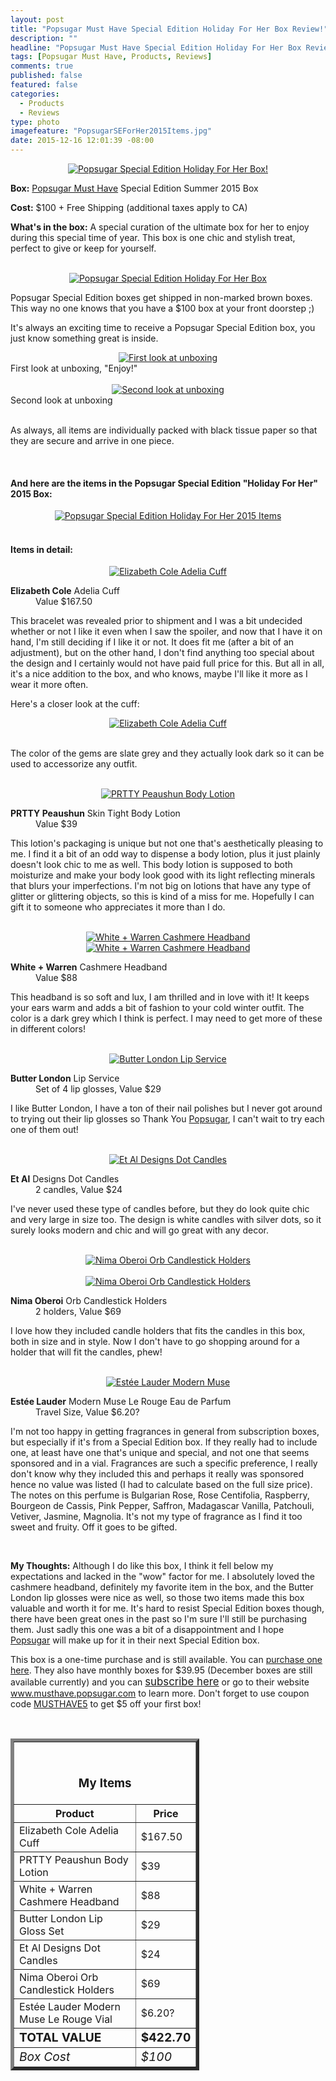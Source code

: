 ```yaml
---
layout: post
title: "Popsugar Must Have Special Edition Holiday For Her Box Review!"
description: ""
headline: "Popsugar Must Have Special Edition Holiday For Her Box Review!"
tags: [Popsugar Must Have, Products, Reviews]
comments: true
published: false
featured: false
categories: 
  - Products
  - Reviews
type: photo
imagefeature: "PopsugarSEForHer2015Items.jpg"
date: 2015-12-16 12:01:39 -08:00
---
```


<center><a href="https://musthave.popsugar.com/p/monthly-subscription?utm_source=link&utm_medium=confirmation-page&utm_campaign=referral&utm_content=u:16301514" target="_blank">
<img src="/images/PopsugarSEForHer2015Box.jpg" border="0" style="border:none;max-width:100%;" alt="Popsugar Special Edition Holiday For Her Box!" />
</a></center>

<p><b>Box:</b> <a href="https://musthave.popsugar.com/p/monthly-subscription?utm_source=link&utm_medium=confirmation-page&utm_campaign=referral&utm_content=u:16301514" target="_blank">Popsugar Must Have</a> Special Edition Summer 2015 Box</p>
<p><b>Cost:</b> $100 + Free Shipping (additional taxes apply to CA)</p>
<p><b>What's in the box:</b> A special curation of the ultimate box for her to enjoy during this special time of year. This box is one chic and stylish treat, perfect to give or keep for yourself.</p>
<br>

<center><a href="https://musthave.popsugar.com/p/monthly-subscription?utm_source=link&utm_medium=confirmation-page&utm_campaign=referral&utm_content=u:16301514" target="_blank">
<img src="/images/PopsugarSEForHer2015Package.jpg" border="0" style="border:none;max-width:100%;" alt="Popsugar Special Edition Holiday For Her Box" />
</a></center>
<p>Popsugar Special Edition boxes get shipped in non-marked brown boxes. This way no one knows that you have a $100 box at your front doorstep ;)</p>

<p>It's always an exciting time to receive a Popsugar Special Edition box, you just know something great is inside.</p>

<center><a href="https://musthave.popsugar.com/p/monthly-subscription?utm_source=link&utm_medium=confirmation-page&utm_campaign=referral&utm_content=u:16301514" target="_blank">
<img src="/images/PopsugarSEForHer2015OpenBox.jpg" border="0" style="border:none;max-width:100%;" alt="First look at unboxing" />
</a></center>
<figcaption>First look at unboxing, "Enjoy!"</figcaption>
<br>

<center><a href="https://musthave.popsugar.com/p/monthly-subscription?utm_source=link&utm_medium=confirmation-page&utm_campaign=referral&utm_content=u:16301514" target="_blank">
<img src="/images/PopsugarSEForHer2015OpenBox2.jpg" border="0" style="border:none;max-width:100%;" alt="Second look at unboxing" />
</a></center>
<figcaption>Second look at unboxing</figcaption>
<br>

<p>As always, all items are individually packed with black tissue paper so that they are secure and arrive in one piece.</p>

<br>

<H4>And here are the items in the Popsugar Special Edition "Holiday For Her" 2015 Box:</H4>
<center><a href="https://musthave.popsugar.com/p/monthly-subscription?utm_source=link&utm_medium=confirmation-page&utm_campaign=referral&utm_content=u:16301514" target="_blank">
<img src="/images/PopsugarSEForHer2015Items.jpg" border="0" style="border:none;max-width:100%;" alt="Popsugar Special Edition Holiday For Her 2015 Items" />
</a></center>
<br>

<H4>Items in detail:</H4>

<center><a href="https://musthave.popsugar.com/p/monthly-subscription?utm_source=link&utm_medium=confirmation-page&utm_campaign=referral&utm_content=u:16301514" target="_blank">
<img src="/images/PopsugarSEForHer2015ElizabethCole.jpg" border="0" style="border:none;max-width:100%;" alt="Elizabeth Cole Adelia Cuff" />
</a></center>

<DL>
<DT><b>Elizabeth Cole</b> Adelia Cuff</DT>
<DD>Value $167.50</DD>
</DL>

<p>This bracelet was revealed prior to shipment and I was a bit undecided whether or not I like it even when I saw the spoiler, and now that I have it on hand, I'm still deciding if I like it or not. It does fit me (after a bit of an adjustment), but on the other hand, I don't find anything too special about the design and I certainly would not have paid full price for this. But all in all, it's a nice addition to the box, and who knows, maybe I'll like it more as I wear it more often.</p>

<p>Here's a closer look at the cuff:</p>
<center><a href="https://musthave.popsugar.com/p/monthly-subscription?utm_source=link&utm_medium=confirmation-page&utm_campaign=referral&utm_content=u:16301514" target="_blank">
<img src="/images/PopsugarSEForHer2015ElizabethCole2.jpg" border="0" style="border:none;max-width:100%;" alt="Elizabeth Cole Adelia Cuff" />
</a></center>
<br>

<p>The color of the gems are slate grey and they actually look dark so it can be used to accessorize any outfit.</p>

<br>

<center><a href="https://musthave.popsugar.com/p/monthly-subscription?utm_source=link&utm_medium=confirmation-page&utm_campaign=referral&utm_content=u:16301514" target="_blank">
<img src="/images/PopsugarSEForHer2015PRTTYPeaushun.jpg" border="0" style="border:none;max-width:100%;" alt="PRTTY Peaushun Body Lotion" />
</a></center>

<DL>
<DT><b>PRTTY Peaushun</b> Skin Tight Body Lotion</DT>
<DD>Value $39</DD>
</DL>

<p>This lotion's packaging is unique but not one that's aesthetically pleasing to me. I find it a bit of an odd way to dispense a body lotion, plus it just plainly doesn't look chic to me as well. This body lotion is supposed to both moisturize and make your body look good with its light reflecting minerals that blurs your imperfections. I'm not big on lotions that have any type of glitter or glittering objects, so this is kind of a miss for me. Hopefully I can gift it to someone who appreciates it more than I do.</p>

<br>

<center><a href="https://musthave.popsugar.com/p/monthly-subscription?utm_source=link&utm_medium=confirmation-page&utm_campaign=referral&utm_content=u:16301514" target="_blank">
<img src="/images/PopsugarSEForHer2015WhiteWarren2.jpg" border="0" style="border:none;max-width:100%;" alt="White + Warren Cashmere Headband" />
</a></center>

<center><a href="https://musthave.popsugar.com/p/monthly-subscription?utm_source=link&utm_medium=confirmation-page&utm_campaign=referral&utm_content=u:16301514" target="_blank">
<img src="/images/PopsugarSEForHer2015WhiteWarren.jpg" border="0" style="border:none;max-width:100%;" alt="White + Warren Cashmere Headband" />
</a></center>

<DL>
<DT><b>White + Warren</b> Cashmere Headband</DT>
<DD>Value $88</DD>
</DL>

<p>This headband is so soft and lux, I am thrilled and in love with it! It keeps your ears warm and adds a bit of fashion to your cold winter outfit. The color is a dark grey which I think is perfect. I may need to get more of these in different colors!</p>
<br>

<center><a href="https://musthave.popsugar.com/p/monthly-subscription?utm_source=link&utm_medium=confirmation-page&utm_campaign=referral&utm_content=u:16301514" target="_blank">
<img src="/images/PopsugarSEForHer2015ButterLondon.jpg" border="0" style="border:none;max-width:100%;" alt="Butter London Lip Service" />
</a></center>

<DL>
<DT><b>Butter London</b> Lip Service</DT>
<DD>Set of 4 lip glosses, Value $29</DD>
</DL>

<p>I like Butter London, I have a ton of their nail polishes but I never got around to trying out their lip glosses so Thank You <a href="https://musthave.popsugar.com/p/monthly-subscription?utm_source=link&utm_medium=confirmation-page&utm_campaign=referral&utm_content=u:16301514" target="_blank">Popsugar</a>, I can't wait to try each one of them out!</p>
<br>

<center><a href="https://musthave.popsugar.com/p/monthly-subscription?utm_source=link&utm_medium=confirmation-page&utm_campaign=referral&utm_content=u:16301514" target="_blank">
<img src="/images/PopsugarSEForHer2015EtAlCandles.jpg" border="0" style="border:none;max-width:100%;" alt="Et Al Designs Dot Candles" />
</a></center>
<DL>
<DT><b>Et Al</b> Designs Dot Candles</DT>
<DD>2 candles, Value $24</DD>
</DL>

<p>I've never used these type of candles before, but they do look quite chic and very large in size too. The design is white candles with silver dots, so it surely looks modern and chic and will go great with any decor.</p>

<br>

<center><a href="https://musthave.popsugar.com/p/monthly-subscription?utm_source=link&utm_medium=confirmation-page&utm_campaign=referral&utm_content=u:16301514" target="_blank">
<img src="/images/PopsugarSEForHer2015NimaOberoi.jpg" border="0" style="border:none;max-width:100%;" alt="Nima Oberoi Orb Candlestick Holders" />
</a></center>

<br>

<center><a href="https://musthave.popsugar.com/p/monthly-subscription?utm_source=link&utm_medium=confirmation-page&utm_campaign=referral&utm_content=u:16301514" target="_blank">
<img src="/images/PopsugarSEForHer2015NimaOberoi2.jpg" border="0" style="border:none;max-width:100%;" alt="Nima Oberoi Orb Candlestick Holders" />
</a></center>

<DL>
<DT><b>Nima Oberoi</b> Orb Candlestick Holders</DT>
<DD>2 holders, Value $69</DD>
</DL>

<p>I love how they included candle holders that fits the candles in this box, both in size and in style. Now I don't have to go shopping around for a holder that will fit the candles, phew!</p>

<br>

<center><a href="https://musthave.popsugar.com/p/monthly-subscription?utm_source=link&utm_medium=confirmation-page&utm_campaign=referral&utm_content=u:16301514" target="_blank">
<img src="/images/PopsugarSEForHer2015ModernMuse.jpg" border="0" style="border:none;max-width:100%;" alt="Estée Lauder Modern Muse" />
</a></center>
<DL>
<DT><b>Estée Lauder</b> Modern Muse Le Rouge Eau de Parfum</DT>
<DD>Travel Size, Value $6.20?</DD>
</DL>

<p>I'm not too happy in getting fragrances in general from subscription boxes, but especially if it's from a Special Edition box. If they really had to include one, at least have one that's unique and special, and not one that seems sponsored and in a vial. Fragrances are such a specific preference, I really don't know why they included this and perhaps it really was sponsored hence no value was listed (I had to calculate based on the full size price). The notes on this perfume is Bulgarian Rose, Rose Centifolia, Raspberry, Bourgeon de Cassis, Pink Pepper, Saffron, Madagascar Vanilla, Patchouli, Vetiver, Jasmine, Magnolia. It's not my type of fragrance as I find it too sweet and fruity. Off it goes to be gifted.</p>

<br>

<p><i class="icon-exclamation-sign"></i><b> My Thoughts:</b> Although I do like this box, I think it fell below my expectations and lacked in the "wow" factor for me. I absolutely loved the cashmere headband, definitely my favorite item in the box, and the Butter London lip glosses were nice as well, so those two items made this box valuable and worth it for me. It's hard to resist Special Edition boxes though, there have been great ones in the past so I'm sure I'll still be purchasing them. Just sadly this one was a bit of a disappointment and I hope <a href="https://musthave.popsugar.com/p/monthly-subscription?utm_source=link&utm_medium=confirmation-page&utm_campaign=referral&utm_content=u:16301514" target="_blank">Popsugar</a> will make up for it in their next Special Edition box.</p>

<p>This box is a one-time purchase and is still available. You can <a href="https://musthave.popsugar.com/p/monthly-subscription?utm_source=link&utm_medium=confirmation-page&utm_campaign=referral&utm_content=u:16301514" target="_blank">purchase one here</a>. They also have monthly boxes for $39.95 (December boxes are still available currently) and you can <a href="https://musthave.popsugar.com/p/monthly-subscription?utm_source=link&utm_medium=confirmation-page&utm_campaign=referral&utm_content=u:16301514" target="_blank"><big>subscribe here</big></a> or go to their website <a href="https://musthave.popsugar.com/p/monthly-subscription?utm_source=link&utm_medium=confirmation-page&utm_campaign=referral&utm_content=u:16301514" target="_blank">www.musthave.popsugar.com</a> to learn more. Don't forget to use coupon code <a href="https://musthave.popsugar.com/p/monthly-subscription?utm_source=link&utm_medium=confirmation-page&utm_campaign=referral&utm_content=u:16301514" target="_blank">MUSTHAVE5</a> to get $5 off your first box!</p>
<br>

<TABLE  BORDER="5" style="width:60%">
   <TR>
      <TH COLSPAN="2">
         <H3><BR><center>My Items</center></H3>
      </TH>
   </TR>
      <TH>Product</TH>
      <TH>Price</TH>
  <TR>
      <TD>Elizabeth Cole Adelia Cuff</TD>
      <TD>$167.50</TD>
   </TR>
   <TR>
      <TD>PRTTY Peaushun Body Lotion</TD>
      <TD>$39</TD>
   </TR>
    <TR>
      <TD>White + Warren Cashmere Headband</TD>
      <TD>$88</TD>
   </TR>
    <TR>
      <TD>Butter London Lip Gloss Set</TD>
      <TD>$29</TD>
   </TR>
    <TR>
      <TD>Et Al Designs Dot Candles</TD>
      <TD>$24</TD>
   </TR>
   <TR>
      <TD>Nima Oberoi Orb Candlestick Holders</TD>
      <TD>$69</TD>
   </TR>
   <TR>
      <TD>Estée Lauder Modern Muse Le Rouge Vial</TD>
      <TD>$6.20?</TD>
   </TR>
   <TR>
      <TD><b><big>TOTAL VALUE</big></b></TD>
      <TD><b><big>$422.70</big></b></TD>
   </TR>
   <TR>
      <TD><i><big>Box Cost</big></i></TD>
      <TD><i><big>$100</big></i></TD>
   </TR>
</TABLE>

